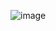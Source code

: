 ![image](https://user-images.githubusercontent.com/100708547/234104335-ac841fe1-b66f-40bb-baf3-bef46489d18e.png)
